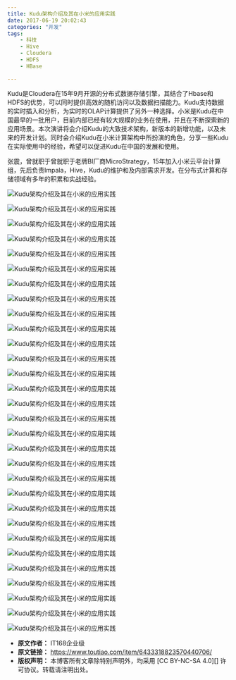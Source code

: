 ```yaml
---
title: Kudu架构介绍及其在小米的应用实践
date: 2017-06-19 20:02:43
categories: "开发"
tags:
	- 科技
	- Hive
	- Cloudera
	- HDFS
	- HBase

---
```


Kudu是Cloudera在15年9月开源的分布式数据存储引擎，其结合了Hbase和HDFS的优势，可以同时提供高效的随机访问以及数据扫描能力。Kudu支持数据的实时插入和分析，为实时的OLAP计算提供了另外一种选择。小米是Kudu在中国最早的一批用户，目前内部已经有较大规模的业务在使用，并且在不断探索新的应用场景。本次演讲将会介绍Kudu的大致技术架构，新版本的新增功能，以及未来的开发计划。同时会介绍Kudu在小米计算架构中所扮演的角色，分享一些Kudu在实际使用中的经验，希望可以促进Kudu在中国的发展和使用。

张震，曾就职于曾就职于老牌BI厂商MicroStrategy，15年加入小米云平台计算组，先后负责Impala，Hive，Kudu的维护和及内部需求开发。在分布式计算和存储领域有多年的积累和实战经验。

![Kudu架构介绍及其在小米的应用实践][Kudu]

![Kudu架构介绍及其在小米的应用实践][Kudu 1]

![Kudu架构介绍及其在小米的应用实践][Kudu 2]

![Kudu架构介绍及其在小米的应用实践][Kudu 3]

![Kudu架构介绍及其在小米的应用实践][Kudu 4]

![Kudu架构介绍及其在小米的应用实践][Kudu 5]

![Kudu架构介绍及其在小米的应用实践][Kudu 6]

![Kudu架构介绍及其在小米的应用实践][Kudu 7]

![Kudu架构介绍及其在小米的应用实践][Kudu 8]

![Kudu架构介绍及其在小米的应用实践][Kudu 9]

![Kudu架构介绍及其在小米的应用实践][Kudu 10]

![Kudu架构介绍及其在小米的应用实践][Kudu 11]

![Kudu架构介绍及其在小米的应用实践][Kudu 12]

![Kudu架构介绍及其在小米的应用实践][Kudu 13]

![Kudu架构介绍及其在小米的应用实践][Kudu 14]

![Kudu架构介绍及其在小米的应用实践][Kudu 15]

![Kudu架构介绍及其在小米的应用实践][Kudu 16]

![Kudu架构介绍及其在小米的应用实践][Kudu 17]

![Kudu架构介绍及其在小米的应用实践][Kudu 18]

![Kudu架构介绍及其在小米的应用实践][Kudu 19]

![Kudu架构介绍及其在小米的应用实践][Kudu 20]

![Kudu架构介绍及其在小米的应用实践][Kudu 21]

![Kudu架构介绍及其在小米的应用实践][Kudu 22]

![Kudu架构介绍及其在小米的应用实践][Kudu 23]

![Kudu架构介绍及其在小米的应用实践][Kudu 24]

![Kudu架构介绍及其在小米的应用实践][Kudu 25]

![Kudu架构介绍及其在小米的应用实践][Kudu 26]

![Kudu架构介绍及其在小米的应用实践][Kudu 27]

![Kudu架构介绍及其在小米的应用实践][Kudu 28]

![Kudu架构介绍及其在小米的应用实践][Kudu 29]


[Kudu]: static/resources/crawler/I2M2-YNNE-Z7ZU.jpg
[Kudu 1]: static/resources/crawler/ZFQV-ZMVN-J2EU.jpg
[Kudu 2]: static/resources/crawler/VMVU-EUBE-ZFMY.jpg
[Kudu 3]: static/resources/crawler/6BZJ-ERQY-QMIN.jpg
[Kudu 4]: static/resources/crawler/MBAV-FQA6-FFNB.jpg
[Kudu 5]: static/resources/crawler/NYJR-3U6V-IEUI.jpg
[Kudu 6]: static/resources/crawler/VN2Y-7RQV-YV3I.jpg
[Kudu 7]: static/resources/crawler/7F6N-MNNN-REJN.jpg
[Kudu 8]: static/resources/crawler/MI7N-ABUZ-UUVE.jpg
[Kudu 9]: static/resources/crawler/N2IU-VEUI-BVNQ.jpg
[Kudu 10]: static/resources/crawler/BZBF-VVMZ-3YMZ.jpg
[Kudu 11]: static/resources/crawler/ZRMB-7ZBF-UAYU.jpg
[Kudu 12]: static/resources/crawler/ZVFV-JBYA-EB2Y.jpg
[Kudu 13]: static/resources/crawler/IMBB-RERQ-VB6V.jpg
[Kudu 14]: static/resources/crawler/NMZM-VZEB-IIUJ.jpg
[Kudu 15]: static/resources/crawler/F2QU-BA3M-BMNR.jpg
[Kudu 16]: static/resources/crawler/RYQY-FIIJ-7NME.jpg
[Kudu 17]: static/resources/crawler/B3MJ-BMN7-7RA2.jpg
[Kudu 18]: static/resources/crawler/EAI3-IV3Q-UIR2.jpg
[Kudu 19]: static/resources/crawler/JIR2-YZM3-MEEB.jpg
[Kudu 20]: static/resources/crawler/IJUV-3QZN-UYFZ.jpg
[Kudu 21]: static/resources/crawler/R7F6-ZU7B-FE6Z.jpg
[Kudu 22]: static/resources/crawler/Z2EN-VQAA-VIVU.jpg
[Kudu 23]: static/resources/crawler/UEYF-NFFR-BRIR.jpg
[Kudu 24]: static/resources/crawler/JYFB-MYUV-IRFQ.jpg
[Kudu 25]: static/resources/crawler/7FN2-QRQU-NN2U.jpg
[Kudu 26]: static/resources/crawler/ZNIB-FA63-QJVQ.jpg
[Kudu 27]: static/resources/crawler/JBI2-MZJA-JFAQ.jpg
[Kudu 28]: static/resources/crawler/YBZM-VYFA-I3YR.jpg
[Kudu 29]: static/resources/crawler/BI6Z-JMYZ-MUEF.jpg
 *  **原文作者：** IT168企业级
 *  **原文链接：** https://www.toutiao.com/item/6433318823570440706/
 *  **版权声明：** 本博客所有文章除特别声明外，均采用 [CC BY-NC-SA 4.0][] 许可协议。转载请注明出处。
